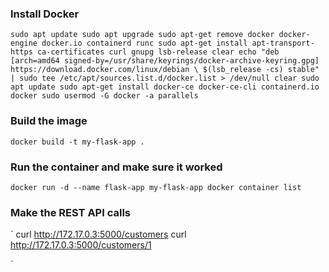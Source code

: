 ### Install Docker

`sudo apt update sudo apt upgrade sudo apt-get remove docker docker-engine docker.io containerd runc sudo apt-get install apt-transport-https ca-certificates curl gnupg lsb-release clear echo "deb [arch=amd64 signed-by=/usr/share/keyrings/docker-archive-keyring.gpg] https://download.docker.com/linux/debian \ $(lsb_release -cs) stable" | sudo tee /etc/apt/sources.list.d/docker.list > /dev/null clear sudo apt update sudo apt-get install docker-ce docker-ce-cli containerd.io docker sudo usermod -G docker -a parallels`

### Build the image

`docker build -t my-flask-app .`

### Run the container and make sure it worked

`docker run -d --name flask-app my-flask-app docker container list`

### Make the REST API calls

`
curl http://172.17.0.3:5000/customers
curl http://172.17.0.3:5000/customers/1

`
